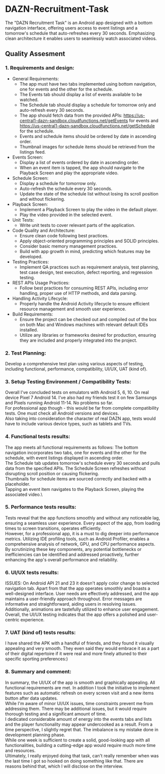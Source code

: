 # DAZN-Recruitment-Task
The "DAZN Recruitment Task" is an Android app designed with a bottom navigation interface, offering users access to event listings and a tomorrow's schedule that auto-refreshes every 30 seconds. Emphasizing clean architecture it enables users to seamlessly watch associated videos.

## Quality Assesment
### 1. Requirements and design:
* General Requirements:
    * The app must have two tabs implemented using bottom navigation, one for events and the other for the schedule.
    * The Events tab should display a list of events available to be watched.
    * The Schedule tab should display a schedule for tomorrow only and auto-refresh every 30 seconds.
    * The app should fetch data from the provided APIs: https://us-central1-dazn-sandbox.cloudfunctions.net/getEvents for events and https://us-central1-dazn-sandbox.cloudfunctions.net/getSchedule for the schedule.
    * Events and schedule items should be ordered by date in ascending order.
    * Thumbnail images for schedule items should be retrieved from the listings feed.
* Events Screen:
    * Display a list of events ordered by date in ascending order.
    * When an event item is tapped, the app should navigate to the Playback Screen and play the appropriate video.
* Schedule Screen:
    * Display a schedule for tomorrow only.
    * Auto-refresh the schedule every 30 seconds.
    * Update the state of the schedule list without losing its scroll position and without flickering.
* Playback Screen:
    * Implement a Playback Screen to play the video in the default player.
    * Play the video provided in the selected event.
* Unit Tests:
    * Write unit tests to cover relevant parts of the application.
* Code Quality and Architecture:
    * Ensure clean code following best practices.
    * Apply object-oriented programming principles and SOLID principles.
    * Consider basic memory management practices.
    * Build with app growth in mind, predicting which features may be developed.
* Testing Practices:
    * Implement QA practices such as requirement analysis, test planning, test case design, test execution, defect reporting, and regression testing.
* REST APIs Usage Practices:
    * Follow best practices for consuming REST APIs, including error handling, proper use of HTTP methods, and data parsing.
* Handling Activity Lifecycle:
    * Properly handle the Android Activity lifecycle to ensure efficient resource management and smooth user experience.
* Build Requirements:
    * Ensure the project can be checked out and compiled out of the box on both Mac and Windows machines with relevant default IDEs installed.
    * Utilize any libraries or frameworks desired for production, ensuring they are included and properly integrated into the project.
### 2. Test Planning: 
Develop a comprehensive test plan using various aspects of testing, including functional, performance, compatibility, UI/UX, UAT (kind of).
### 3. Setup Testing Environment / Compatibility Tests:
Overall I've concluded tests on emulators with Android 5, 6, 10. On real device Pixel 7 Android 14. I've also had my friends test it on few Samsungs and Pixels running Android 11-14. No problems so far.\
For professional app though - this would be far from complete compatibility tests. One must check all Android versions and devices. \
Also taking into consideration the character of real DAZN app, tests would have to include various device types, such as tablets and TVs.
### 4. Functional tests results:
The app meets all functional requirements as follows: The bottom navigation incorporates two tabs, one for events and the other for the schedule, with event listings displayed in ascending order.\
The Schedule tab updates tomorrow's schedule every 30 seconds and pulls data from the specified APIs. The Schedule Screen refreshes without disrupting scroll position or causing flickering.\
Thumbnails for schedule items are sourced correctly and backed with a placeholder.\
Tapping an event item navigates to the Playback Screen, playing the associated video.\
### 5. Performance tests results:
Tests reveal that the app functions smoothly and without any noticeable lag, ensuring a seamless user experience. Every aspect of the app, from loading times to screen transitions, operates efficiently.\
However, for a professional app, it is a must to dig deeper into performance metrics. Utilizing IDE profiling tools, such as Android Profiler, enables a comprehensive analysis of network, GPU, and CPU performance aspects.\
By scrutinizing these key components, any potential bottlenecks or inefficiencies can be identified and addressed proactively, further enhancing the app's overall performance and reliability.
### 6. UI/UX tests results:
ISSUES: On Android API 21 and 23 it doesn't apply color change to selected navigation tab.
Apart from that the app operates smoothly and boasts a well-designed interface. User needs are effectively addressed, and the app maintains a user-friendly approach throughout. Error messages are informative and straightforward, aiding users in resolving issues. Additionally, animations are tastefully utilized to enhance user engagement. Overall, the UI/UX testing indicates that the app offers a polished and user-centric experience.
### 7. UAT (kind of) tests results:
I have shared the APK with a handful of friends, and they found it visually appealing and very smooth. They even said they would embrace it as a part of their digital repertoire if it were real and more finely attuned to their specific sporting preferences:)
### 8. Summary and comment:
In summary, the UI/UX of the app is smooth and graphically appealing. All functional requirements are met. In addition I took the initiative to implement features such as automatic refresh on every screen visit and a new items button after data updates.\
While I'm aware of minor UI/UX issues, time constraints prevent me from addressing them. There may be additional issues, but it would require thorough testing and a significant amount of time.\
I dedicated considerable amount of energy into the events tabs and lists and the player functionality may appear undercooked as a result. From a time perspective, I slightly regret that. The imbalance is my mistake done in development planning phase.\
While one week is sufficient to create a solid, good-looking app with all functionalities, building a cutting-edge app would require much more time and resources.\
Ultimately, I really enjoyed doing that task, can't really remember when was the last time I got so hooked on doing something like that. There are reasons behind that, which I will disclose on the interview.
